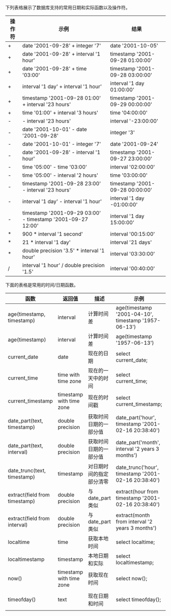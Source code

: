 

下列表格展示了数据库支持的常用日期和实际函数以及操作符。

| 操作符 | 示例                                                         | 结果                              |
| ------ | ------------------------------------------------------------ | --------------------------------- |
| +      | date   '2001-09-28' + integer '7'                            | date   '2001-10-05'               |
| +      | date   '2001-09-28' + interval '1 hour'                      | timestamp   '2001-09-28 01:00:00' |
| +      | date   '2001-09-28' + time '03:00'                           | timestamp   '2001-09-28 03:00:00' |
| +      | interval   '1 day' + interval '1 hour'                       | interval   '1 day 01:00:00'       |
| +      | timestamp   '2001-09-28 01:00' + interval '23 hours'         | timestamp   '2001-09-29 00:00:00' |
| +      | time   '01:00' + interval '3 hours'                          | time   '04:00:00'                 |
| -      | -   interval '23 hours'                                      | interval   '-23:00:00'            |
| -      | date   '2001-10-01' - date '2001-09-28'                      | integer   '3'                     |
| -      | date   '2001-10-01' - integer '7'                            | date   '2001-09-24'               |
| -      | date   '2001-09-28' - interval '1 hour'                      | timestamp   '2001-09-27 23:00:00' |
| -      | time   '05:00' - time '03:00'                                | interval   '02:00:00'             |
| -      | time   '05:00' - interval '2 hours'                          | time   '03:00:00'                 |
| -      | timestamp   '2001-09-28 23:00' - interval '23 hours'         | timestamp   '2001-09-28 00:00:00' |
| -      | interval   '1 day' - interval '1 hour'                       | interval   '1 day -01:00:00'      |
| -      | timestamp   '2001-09-29 03:00' - timestamp '2001-09-27 12:00' | interval   '1 day 15:00:00'       |
| *      | 900 * interval   '1 second'                                  | interval   '00:15:00'             |
| *      | 21 *   interval '1 day'                                      | interval   '21 days'              |
| *      | double   precision '3.5' * interval '1 hour'                 | interval   '03:30:00'             |
| /      | interval   '1 hour' / double precision '1.5'                 | interval   '00:40:00'             |

 

下面的表格是常用的时间/日期函数。

| 函数                          | 返回值                     | 描述                     | 示例                                                  | 结果                                  |
| ----------------------------- | -------------------------- | ------------------------ | ----------------------------------------------------- | ------------------------------------- |
| age(timestamp, timestamp)     | interval                   | 计算时间差               | age(timestamp   '2001-04-10', timestamp '1957-06-13') | 43   years 9 mons 27 days             |
| age(timestamp)                | interval                   | 计算时间差               | age(timestamp   '1957-06-13')                         | 43   years 8 mons 3 days              |
| current_date                  | date                       | 现在的日期               | select   current_date;                                | 2019-02-18                            |
| current_time                  | time   with time zone      | 现在的一天中的时间       | select   current_time;                                | 16:42:59.991189+08                    |
| current_timestamp             | timestamp   with time zone | 现在的时间戳             | select   current_timestamp;                           | 2019-02-18   16:43:20.167284+08       |
| date_part(text, timestamp)    | double   precision         | 获取时间日期的一部分值   | date_part('hour',   timestamp '2001-02-16 20:38:40')  | 20                                    |
| date_part(text, interval)     | double   precision         | 获取时间日期的一部分值   | date_part('month',   interval '2 years 3 months')     | 3                                     |
| date_trunc(text, timestamp)   | timestamp                  | 对日期时间的指定部分清零 | date_trunc('hour',   timestamp '2001-02-16 20:38:40') | 2001-02-16   20:00:00                 |
| extract(field from timestamp) | double   precision         | 与 date_part 类似          | extract(hour   from timestamp '2001-02-16 20:38:40')  | 20                                    |
| extract(field from interval)  | double   precision         | 与 date_part 类似          | extract(month   from interval '2 years 3 months')     | 3                                     |
| localtime                     | time                       | 获取本地时间             | select   localtime;                                   | 16:56:09.339026                       |
| localtimestamp                | timestamp                  | 本地日期和实际           | select   localtimestamp;                              | 2019-02-18   16:56:42.331012          |
| now()                         | timestamp   with time zone | 获取现在时间             | select   now();                                       | 2019-02-18   16:56:58.843212+08       |
| timeofday()                   | text                       | 现在日期和时间           | select   timeofday();                                 | Mon   Feb 18 16:57:27.677262 2019 CST |
